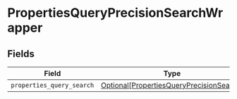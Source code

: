 # PropertiesQueryPrecisionSearchWrapper


## Fields

| Field                                                                                             | Type                                                                                              | Required                                                                                          | Description                                                                                       |
| ------------------------------------------------------------------------------------------------- | ------------------------------------------------------------------------------------------------- | ------------------------------------------------------------------------------------------------- | ------------------------------------------------------------------------------------------------- |
| `properties_query_search`                                                                         | [Optional[PropertiesQueryPrecisionSearch]](../../models/shared/propertiesqueryprecisionsearch.md) | :heavy_minus_sign:                                                                                | N/A                                                                                               |